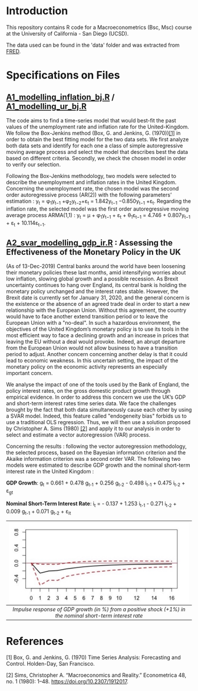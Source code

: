 # Introduction

This repository contains R code for a Macroeconometrics (Bsc, Msc) course at the University of California - San Diego (UCSD).

The data used can be found in the 'data' folder and was extracted from [FRED](https://fred.stlouisfed.org/).

# Specifications on Files

## [A1_modelling_inflation_bj.R](https://github.com/nathaliemayor/Macroeconometrics/blob/main/A1_modelling_inflation_bj.R) / [A1_modelling_ur_bj.R](https://github.com/nathaliemayor/Macroeconometrics/blob/main/A1_modelling_ur_bj.R)

The code aims to find a time-series model that would best-fit the past values of the unemployment rate and inflation rate for the United-Kingdom. We follow the Box-Jenkins method (Box, G. and Jenkins, G. (1970))[[1]](#1) in order to obtain the best fitting model for the two data sets. We first analyze both data sets and identify for each one a class of simple autoregressive moving average process and select the model that describes best the data based on different criteria. Secondly, we  check the chosen model in order to verify our selection. 

Following the Box-Jenkins methodology, two models were selected to describe the unemployment and inflation rates in the United Kingdom. 
Concerning the unemployment rate, the chosen model was the second order autoregressive process (AR(2)) with the following parameters’ estimation : y<sub>t</sub> = φ<sub>1</sub>y<sub>t−1</sub> +φ<sub>2</sub>y<sub>t−2</sub>+ε<sub>t</sub> = 1.842y<sub>t−1</sub> −0.850y<sub>t−1</sub> +ε<sub>t</sub>. 
Regarding the inflation rate, the selected model was the first order autoregressive moving average process ARMA(1,1) : y<sub>t</sub> = μ + φ<sub>1</sub>y<sub>t−1</sub> + ε<sub>t</sub> + θ<sub>1</sub>ε<sub>t−1</sub> = 4.746 + 0.807y<sub>t−1</sub> + ε<sub>t</sub> + 10.114ε<sub>t−1</sub>.



## [A2_svar_modelling_gdp_ir.R](https://github.com/nathaliemayor/Macroeconometrics/blob/main/A2_svar_modelling_gdp_ir.R) : Assessing the Effectiveness of the Monetary Policy in the UK

(As of 13-Dec-2019) Central banks around the world have been loosening their monetary policies these last months, amid intensifying worries about low inflation, slowing global growth and a possible recession. As Brexit uncertainty continues to hang over England, its central bank is holding the monetary policy unchanged and the interest rates stable. However, the Brexit date is currently set for January 31, 2020, and the general concern is the existence or the absence of an agreed trade deal in order to start a new relationship with the European Union. Without this agreement, the country would have to face another extend transition period or to leave the European Union with a "no-deal". In such a hazardous environment, the objectives of the United Kingdom’s monetary policy is to use its tools in the most efficient way to face a declining growth and an increase in prices that leaving the EU without a deal would provoke. Indeed, an abrupt departure from the European Union would not allow business to have a transition period to adjust. Another concern concerning another delay is that it could lead to economic weakness. In this uncertain setting, the impact of the monetary policy on the economic activity represents an especially important concern. 

We analyse the impact of one of the tools used by the Bank of England, the policy interest rates, on the gross domestic product growth through empirical evidence. In order to address this concern we use the UK’s GDP and short-term interest rates time series data. We face the challenges brought by the fact that both data simultaneously cause each other by using a SVAR model. Indeed, this feature called "endogeneity bias" forbids us to use a traditional OLS regression. Thus, we will then use a solution proposed by Christopher A. Sims (1980) [[2]](#2) and apply it to our analysis in order to select and estimate a vector autoregression (VAR) process. 

Concerning the results : following the vector autoregression methodology, the selected process, based on the Bayesian information criterion and the Akaike information criterion was a second order VAR. The following two models were estimated to describe GDP growth and the nominal short-term interest rate in the United Kingdom :

**GDP Growth**: g<sub>t</sub> = 0.661 + 0.478 g<sub>t-1</sub> + 0.256 g<sub>t-2</sub> - 0.498 i<sub>t-1</sub> + 0.475 i<sub>t-2</sub> + &epsilon;<sub>gt</sub>

**Nominal Short-Term Interest Rate**: i<sub>t</sub> = - 0.137 + 1.253 i<sub>t-1</sub> - 0.271 i<sub>t-2</sub> + 0.009 g<sub>t-1</sub> + 0.071 g<sub>t-2</sub> + &epsilon;<sub>it</sub>

<div align="center">
  
|<img src="irf1.png" alt="drawing" width="500"/> | 
|:--:| 
| *Impulse response of GDP growth (in %) from a positive shock (+1%) in the nominal short-term interest rate* |
  
</div>


# References


<a id="1">[1]</a> 
Box, G. and Jenkins, G. (1970) Time Series Analysis: Forecasting and Control. Holden-Day, San Francisco.

<a id="2">[2]</a> 
Sims, Christopher A. “Macroeconomics and Reality.” Econometrica 48, no. 1 (1980): 1–48. https://doi.org/10.2307/1912017.

